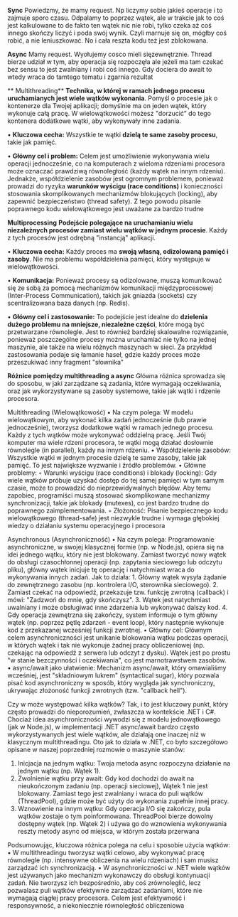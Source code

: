 **Sync**
Powiedzmy, że mamy request. Np liczymy sobie jakieś operacje i to zajmuje sporo czasu. Odpalamy to poprzez wątek, ale w trakcie jak to coś jest kalkulowane to de fakto ten wątek nic nie robi, tylko czeka aż coś innego skończy liczyć i poda swój wynik. Czyli marnuje się on, mógłby coś robić, a nie leniuszkować. No i cała reszta kodu też jest zblokowana.

**Async**
Mamy request. Wyołujemy cosco mieli sięzewnętrznie. Thread bierze udział w tym, aby operacja się rozpoczęła ale jeżeli ma tam czekać bez sensu to jest zwalniany i robi coś innego. Gdy dociera do await to wtedy wraca do tamtego tematu i zgarnia rezultat

** Multithreading**
**Technika, w której w ramach jednego procesu uruchamianych jest wiele wątków wykonania**. Pomyśl o procesie jak o kontenerze dla Twojej aplikacji; domyślnie ma on jeden wątek, który wykonuje całą pracę. W wielowątkowości możesz "dorzucić" do tego kontenera dodatkowe wątki, aby wykonywały inne zadania.

• **Kluczowa cecha:** Wszystkie te wątki **dzielą te same zasoby procesu**, takie jak pamięć.

• **Główny cel i problem:** Celem jest umożliwienie wykonywania wielu operacji jednocześnie, co na komputerach z wieloma rdzeniami procesora może oznaczać prawdziwą równoległość (każdy wątek na innym rdzeniu). Jednakże, współdzielenie zasobów jest ogromnym problemem, ponieważ prowadzi do ryzyka **warunków wyścigu (race conditions)** i konieczności stosowania skomplikowanych mechanizmów blokujących (locking), aby zapewnić bezpieczeństwo (thread safety). Z tego powodu pisanie poprawnego kodu wielowątkowego jest uważane za bardzo trudne


**Multiprocessing**
**Podejście polegające na uruchamianiu wielu niezależnych procesów zamiast wielu wątków w jednym procesie**. Każdy z tych procesów jest odrębną "instancją" aplikacji.

• **Kluczowa cecha:** Każdy proces ma **swoją własną, odizolowaną pamięć i zasoby**. Nie ma problemu współdzielenia pamięci, który występuje w wielowątkowości.

• **Komunikacja:** Ponieważ procesy są odizolowane, muszą komunikować się ze sobą za pomocą mechanizmów komunikacji międzyprocesowej (Inter-Process Communication), takich jak gniazda (sockets) czy scentralizowana baza danych (np. Redis).

• **Główny cel i zastosowanie:** To podejście jest idealne do **dzielenia dużego problemu na mniejsze, niezależne części**, które mogą być przetwarzane równolegle. Jest to również bardziej skalowalne rozwiązanie, ponieważ poszczególne procesy można uruchamiać nie tylko na jednej maszynie, ale także na wielu różnych maszynach w sieci. Za przykład zastosowania podaje się łamanie haseł, gdzie każdy proces może przeszukiwać inny fragment "słownika"


**Różnice pomiędzy multithreading a async**
Główna różnica sprowadza się do sposobu, w jaki zarządzane są zadania, które wymagają oczekiwania, oraz jak wykorzystywane są zasoby systemowe, takie jak wątki i rdzenie procesora.

Multithreading (Wielowątkowość)
• Na czym polega: W modelu wielowątkowym, aby wykonać kilka zadań jednocześnie (lub prawie jednocześnie), tworzysz dodatkowe wątki w ramach jednego procesu. Każdy z tych wątków może wykonywać oddzielną pracę. Jeśli Twój komputer ma wiele rdzeni procesora, te wątki mogą działać dosłownie równolegle (in parallel), każdy na innym rdzeniu.
• Współdzielenie zasobów: Wszystkie wątki w jednym procesie dzielą te same zasoby, takie jak pamięć. To jest największe wyzwanie i źródło problemów.
• Główne problemy:
    ◦ Warunki wyścigu (race conditions) i blokady (locking): Gdy wiele wątków próbuje uzyskać dostęp do tej samej pamięci w tym samym czasie, może to prowadzić do nieprzewidywalnych błędów. Aby temu zapobiec, programiści muszą stosować skomplikowane mechanizmy synchronizacji, takie jak blokady (mutexes), co jest bardzo trudne do poprawnego zaimplementowania.
    ◦ Złożoność: Pisanie bezpiecznego kodu wielowątkowego (thread-safe) jest niezwykle trudne i wymaga głębokiej wiedzy o działaniu systemu operacyjnego i procesora

Asynchronous (Asynchroniczność)
• Na czym polega: Programowanie asynchroniczne, w swojej klasycznej formie (np. w Node.js), opiera się na idei jednego wątku, który nie jest blokowany. Zamiast tworzyć nowy wątek do obsługi czasochłonnej operacji (np. zapytania sieciowego lub odczytu pliku), główny wątek inicjuje tę operację i natychmiast wraca do wykonywania innych zadań.
Jak to działa:
    1. Główny wątek wysyła żądanie do zewnętrznego zasobu (np. kontrolera I/O, sterownika sieciowego).
    2. Zamiast czekać na odpowiedź, przekazuje tzw. funkcję zwrotną (callback) i mówi: "Zadzwoń do mnie, gdy skończysz".
    3. Wątek jest natychmiast uwalniany i może obsługiwać inne zdarzenia lub wykonywać dalszy kod.
    4. Gdy operacja zewnętrzna się zakończy, system informuje o tym główny wątek (np. poprzez pętlę zdarzeń - event loop), który następnie wykonuje kod z przekazanej wcześniej funkcji zwrotnej.
• Główny cel: Głównym celem asynchroniczności jest unikanie blokowania wątku podczas operacji, w których wątek i tak nie wykonuje żadnej pracy obliczeniowej (np. czekając na odpowiedź z serwera lub odczyt z dysku). Wątek jest po prostu "w stanie bezczynności i oczekiwania", co jest marnotrawstwem zasobów.
• async/await jako ułatwienie: Mechanizm async/await, który omawialiśmy wcześniej, jest "składniowym lukrem" (syntactical sugar), który pozwala pisać kod asynchroniczny w sposób, który wygląda jak synchroniczny, ukrywając złożoność funkcji zwrotnych (tzw. "callback hell").

Czy w może występować kilka wątków?
Tak, i to jest kluczowy punkt, który często prowadzi do nieporozumień, zwłaszcza w kontekście .NET i C#.
Chociaż idea asynchroniczności wywodzi się z modelu jednowątkowego (jak w Node.js), w implementacji .NET async/await bardzo często wykorzystywanych jest wiele wątków, ale działają one inaczej niż w klasycznym multithreadingu.
Oto jak to działa w .NET, co było szczegółowo opisane w naszej poprzedniej rozmowie o maszynie stanów:
1. Inicjacja na jednym wątku: Twoja metoda async rozpoczyna działanie na jednym wątku (np. Wątek 1).
2. Zwolnienie wątku przy await: Gdy kod dochodzi do await na nieukończonym zadaniu (np. operacji sieciowej), Wątek 1 nie jest blokowany. Zamiast tego jest zwalniany i wraca do puli wątków (ThreadPool), gdzie może być użyty do wykonania zupełnie innej pracy.
3. Wznowienie na innym wątku: Gdy operacja I/O się zakończy, pula wątków zostaje o tym poinformowana. ThreadPool bierze dowolny dostępny wątek (np. Wątek 2) i używa go do wznowienia wykonywania reszty metody async od miejsca, w którym została przerwana

Podsumowując, kluczowa różnica polega na celu i sposobie użycia wątków:
• W multithreadingu tworzysz wątki celowo, aby wykonywać pracę równolegle (np. intensywne obliczenia na wielu rdzeniach) i sam musisz zarządzać ich synchronizacją.
• W asynchroniczności w .NET wiele wątków jest używanych jako mechanizm wykonawczy do obsługi kontynuacji zadań. Nie tworzysz ich bezpośrednio, aby coś zrównoleglić, lecz pozwalasz puli wątków efektywnie zarządzać zadaniami, które nie wymagają ciągłej pracy procesora. Celem jest efektywność i responsywność, a niekoniecznie równoległość obliczeniowa